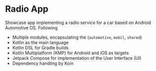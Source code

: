 # Radio App
Showcase app implementing a radio service for a car based on Android Automotive OS. Following 

* Multiple modules, encapsulating the (`automotive`, `mobil`, `shared`)
* Kotlin as the main language
* Kotlin DSL for Gradle builds
* Kotlin Multiplatform (KMP) for Android and iOS as targets
* Jetpack Compose for implementation of the User Interface (UI)
* Dependency handling by Koin


